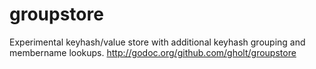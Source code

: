 # groupstore
Experimental keyhash/value store with additional keyhash grouping and membername lookups. http://godoc.org/github.com/gholt/groupstore
